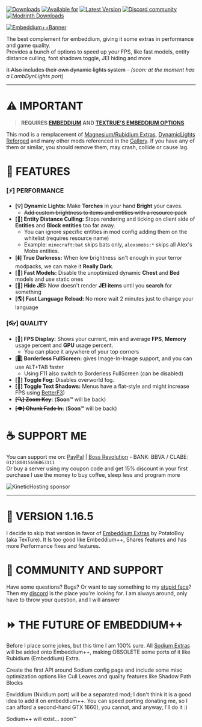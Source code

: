 [![Downloads](https://cf.way2muchnoise.eu/embeddiumplus.svg?badge_style=for_the_badge)](https://www.curseforge.com/minecraft/mc-mods/embeddiumplus)
[![Available for](https://cf.way2muchnoise.eu/versions/embeddiumplus.svg?badge_style=for_the_badge)](https://www.curseforge.com/minecraft/mc-mods/embeddiumplus/files)
[![Latest Version](https://img.shields.io/curseforge/v/931925?style=for-the-badge&label=curseforge&labelColor=%232d2d2d&color=%23e04e14&link=https%3A%2F%2Fwww.curseforge.com%2Fminecraft%2Fmc-mods%2Fwatermedia%2Ffiles)](https://www.curseforge.com/minecraft/mc-mods/embeddiumplus/files)
[![Discord community](https://dcbadge.vercel.app/api/server/cuYAzzZ)](https://discord.gg/cuYAzzZ)
[![Modrinth Downloads](https://img.shields.io/modrinth/dt/embeddiumplus?style=for-the-badge&logo=modrinth&label=MODRINTH&color=%231bd96a)](https://modrinth.com/mod/embeddiumplus)

[![Embeddium++Banner](https://i.imgur.com/oBLXT7n.png)](https://github.com/SrRapero720/EmbeddiumPlus)

The best complement for embeddium, giving it some extras in performance and game quality.<br>
Provides a bunch of options to speed up your FPS, like fast models, entity distance culling, font shadows toggle, JEI hiding and more

~~It Also includes their own dynamic lights system~~ - *(soon: at the moment has a LambDynLights port)*

---

# ⚠️ IMPORTANT

> **REQUIRES [EMBEDDIUM](https://www.curseforge.com/minecraft/mc-mods/embeddium) AND [TEXTRUE'S EMBEDDIUM OPTIONS](https://www.curseforge.com/minecraft/mc-mods/textrues-embeddium-options)**

This mod is a remplacement of [Magnesium/Rubidium Extras](https://github.com/anthxnymc/MagnesiumExtras), 
[DynamicLights Reforged](https://github.com/anthxnymc/DynamicLightsReforged)
and many other mods referenced in the [Gallery](https://www.curseforge.com/minecraft/mc-mods/embeddiumplus/screenshots). 
If you have any of them or similar, you should remove them, may crash, collide or cause lag.

# 🔧 FEATURES

### [⚡] PERFORMANCE

- **[💡] Dynamic Lights:** Make **Torches** in your hand **Bright** your caves.
  - ~~Add custom brightness to items and entities with a resource pack~~
- **[🐄] Entity Distance Culling:** Stops rendering and ticking on client side of **Entities** and **Block entities** too far away.
  - You can ignore specific entities in mod config adding them on the whitelist (requires resource name)
  - Example: ``minecraft:bat`` skips bats only, `alexsmobs:*` skips all Alex's Mobs entities.
- **[🕯️] True Darkness:** When low brightness isn't enough in your terror modpacks, we can make it **Really Dark**.
- **[👟] Fast Models:** Disable the unoptimized dynamic **Chest** and **Bed** models and use static ones
- **[🔦] Hide JEI:** Now doesn't render **JEI items** until you **search** for something
- **[🌎] Fast Language Reload:** No more wait 2 minutes just to change your language

### [👓] QUALITY

- **[🧮] FPS Display:** Shows your current, min and average **FPS**, **Memory** usage percent and **GPU** usage percent.
    - You can place it anywhere of your top corners
- **[🖥️] Borderless FullScreen:** gives Image-In-Image support, and you can use ALT+TAB faster
    - Using F11 also switch to Borderless FullScreen (can be disabled)
- **[🌁] Toggle Fog:** Disables overworld fog.
- **[🔳] Toggle Text Shadows:** Menus have a flat-style and might increase FPS using [BetterF3](https://www.curseforge.com/minecraft/mc-mods/betterf3))
- **~~[🔍] Zoom Key~~:** (**Soon™️** will be back)
- **~~[👁️] Chunk Fade In~~:** (**Soon™️** will be back)


# ☕ SUPPORT ME

You can support me on: 
[PayPal](https://paypal.me/SrRapero720) | 
[Boss Revolution](https://www.bossrevolution.com/es-us/country/mexico/send-money) - BANK: BBVA / CLABE: `012180015606063111`<br>
Or buy a server using my coupon code and get 15% discount in your first purchase
I use the money to buy coffee, sleep less and program more

![KineticHosting sponsor](https://media.discordapp.net/attachments/1076151535291088916/1107066110492278856/watermods.png "KineticHosting sponsor code WATERMoDS")

---

# 🔰 VERSION 1.16.5

I decide to skip that version in favor of
[Embeddium Extras](https://www.curseforge.com/minecraft/mc-mods/embeddium-extras) by PotatoBoy (aka TexTure).
It Is too good like Embeddium++, Shares features and has more Performance fixes and features.

# 👥 COMMUNITY AND SUPPORT

Have some questions?
Bugs? 
Or want to say something to my [stupid face](https://www.youtube.com/watch?v=4NqHV1BpQHQ)? 
Then my [discord](https://discord.gg/cuYAzzZ) is the place you're looking for.
I am always around, only have to throw your question, and I will answer

# ⏩ THE FUTURE OF EMBEDDIUM++

Before I place some jokes, but this time I am 100% sure. 
All [Sodium Extras](https://www.curseforge.com/minecraft/mc-mods/sodium-extra) will be added
onto Embeddium++, making OBSOLETE some ports of it like Rubidium (Embeddium) Extra.

Create the first API around Sodium config page and include some misc optimization options like Cull Leaves
and quality features like Shadow Path Blocks

Enviddium (Nvidium port) will be a separated mod; I don't think it is a good idea to add it on embeddium++.
You can speed porting donating me, so I can afford a second-hand GTX 1660), you cannot, and anyway, I'll do it :)

Sodium++ will exist... *soon™️*